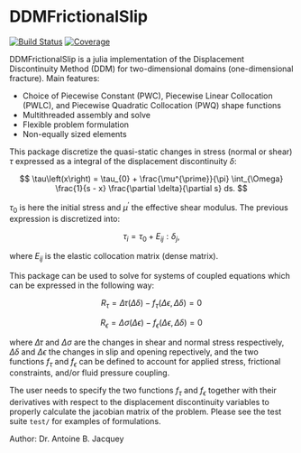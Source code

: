 # DDMFrictionalSlip

[![Build Status](https://github.com/ajacquey/DDMFrictionalSlip.jl/actions/workflows/CI.yml/badge.svg?branch=main)](https://github.com/ajacquey/DDMFrictionalSlip.jl/actions/workflows/CI.yml?query=branch%3Amain)
[![Coverage](https://codecov.io/gh/ajacquey/DDMFrictionalSlip.jl/branch/main/graph/badge.svg)](https://codecov.io/gh/ajacquey/DDMFrictionalSlip.jl)

DDMFrictionalSlip is a julia implementation of the Displacement Discontinuity Method (DDM) for two-dimensional domains (one-dimensional fracture).
Main features:
* Choice of Piecewise Constant (PWC), Piecewise Linear Collocation (PWLC), and Piecewise Quadratic Collocation (PWQ) shape functions
* Multithreaded assembly and solve
* Flexible problem formulation
* Non-equally sized elements

This package discretize the quasi-static changes in stress (normal or shear)  $\tau$ expressed as a integral of the displacement discontinuity $\delta$:

$$
    \tau\left(x\right) = \tau_{0}  + \frac{\mu^{\prime}}{\pi} \int_{\Omega} \frac{1}{s - x} \frac{\partial \delta}{\partial s} ds.
$$

$\tau_{0}$ is here the initial stress and $\mu^{\prime}$ the effective shear modulus. The previous expression is discretized into:

$$
    \tau_{i} = \tau_{0} + E_{ij} : \delta_{j},
$$

where $E_{ij}$ is the elastic collocation matrix (dense matrix).

This package can be used to solve for systems of coupled equations which can be expressed in the following way:

$$
    R_{\tau} = \Delta \tau\left(\Delta \delta\right) - f_{\tau}\left(\Delta \epsilon, \Delta \delta\right) = 0
$$

$$
    R_{\epsilon} = \Delta \sigma\left(\Delta \epsilon\right) - f_{\epsilon}\left(\Delta \epsilon, \Delta \delta\right) = 0
$$

where $\Delta \tau$ and $\Delta \sigma$ are the changes in shear and normal stress respectively, $\Delta \delta$ and $\Delta \epsilon$ the changes in slip and opening repectively, and the two functions $f_{\tau}$ and $f_{\epsilon}$ can be defined to account for applied stress, frictional constraints, and/or fluid pressure coupling.

The user needs to specify the two functions $f_{\tau}$ and $f_{\epsilon}$ together with their derivatives with respect to the displacement discontinuity variables to properly calculate the jacobian matrix of the problem.
Please see the test suite `test/` for examples of formulations.

Author: Dr. Antoine B. Jacquey